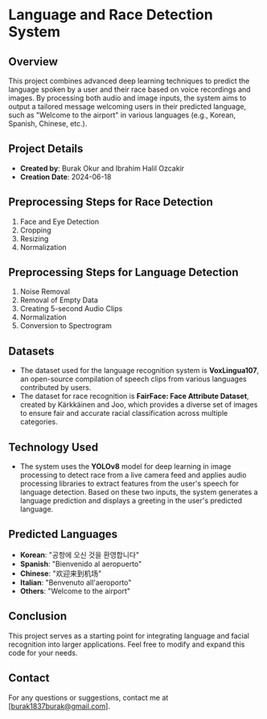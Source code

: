 # Language and Race Detection System

## Overview
This project combines advanced deep learning techniques to predict the language spoken by a user and their race based on voice recordings and images. By processing both audio and image inputs, the system aims to output a tailored message welcoming users in their predicted language, such as "Welcome to the airport" in various languages (e.g., Korean, Spanish, Chinese, etc.).

## Project Details
- **Created by**: Burak Okur and Ibrahim Halil Ozcakir
- **Creation Date**: 2024-06-18

## Preprocessing Steps for Race Detection
1. Face and Eye Detection
2. Cropping
3. Resizing
4. Normalization

## Preprocessing Steps for Language Detection
1. Noise Removal
2. Removal of Empty Data
3. Creating 5-second Audio Clips
4. Normalization
5. Conversion to Spectrogram

## Datasets
- The dataset used for the language recognition system is **VoxLingua107**, an open-source compilation of speech clips from various languages contributed by users.
- The dataset for race recognition is **FairFace: Face Attribute Dataset**, created by Kärkkäinen and Joo, which provides a diverse set of images to ensure fair and accurate racial classification across multiple categories.

## Technology Used
- The system uses the **YOLOv8** model for deep learning in image processing to detect race from a live camera feed and applies audio processing libraries to extract features from the user's speech for language detection. Based on these two inputs, the system generates a language prediction and displays a greeting in the user's predicted language.

## Predicted Languages
- **Korean**: "공항에 오신 것을 환영합니다"
- **Spanish**: "Bienvenido al aeropuerto"
- **Chinese**: "欢迎来到机场"
- **Italian**: "Benvenuto all'aeroporto"
- **Others**: "Welcome to the airport"

## Conclusion
This project serves as a starting point for integrating language and facial recognition into larger applications. Feel free to modify and expand this code for your needs. 

## Contact
For any questions or suggestions, contact me at [burak1837burak@gmail.com].
